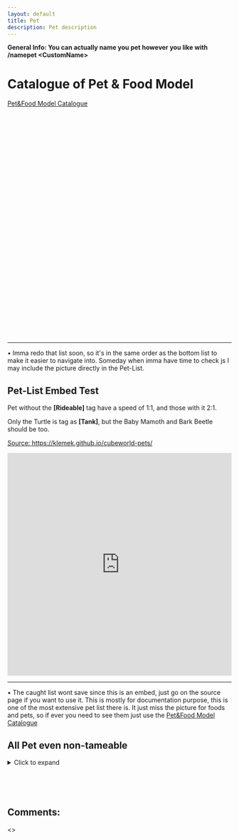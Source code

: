```yaml
---
layout: default
title: Pet
description: Pet description
---
```


**General Info: You can actually name you pet however you like with /namepet \<CustomName\>**

# Catalogue of Pet & Food Model

[Pet&Food Model Catalogue](https://imgur.com/a/DbxyhwB)

<div style="height:500px;width:100%;overflow:scroll;overflow-x: hidden;">
<embed src="https://i.imgur.com/xnL91s1.png" style="width:100%;">
</div>

_________________ 

&bull; Imma redo that list soon, so it's in the same order as the bottom list to make it easier to navigate into. Someday when imma have time to check js I may include the picture directly in the Pet-List.

## Pet-List Embed Test

Pet without the __\[Rideable\]__ tag have a speed of 1:1, and those with it 2:1.

Only the Turtle is tag as __\[Tank\]__, but the Baby Mamoth and Bark Beetle should be too.

[Source: https://klemek.github.io/cubeworld-pets/ ](https://klemek.github.io/cubeworld-pets/)

<embed src="https://klemek.github.io/cubeworld-pets/" style="width:100%; height: 500px;">

_________________ 

&bull; The caught list wont save since this is an embed, just go on the source page if you want to use it. This is mostly for documentation purpose, this is one of the most extensive pet list there is. It just miss the picture for foods and pets, so if ever you need to see them just use the [Pet&Food Model Catalogue](https://imgur.com/a/DbxyhwB)

## All Pet even non-tameable

<details>
 <summary>Click to expand</summary>
        <div style="margin-left:-5%;height:500px;width:110%;overflow:scroll;overflow-x: hidden;">
        <embed src="https://i.imgur.com/B9uAesb.jpg" style="width:100%;"></div>
</details>

&nbsp;&nbsp;&nbsp;&nbsp;&nbsp;&nbsp;

&nbsp;&nbsp;&nbsp;&nbsp;&nbsp;&nbsp;

## Comments:

<<script src="https://utteranc.es/client.js"
        repo="Paroyer/Comment" 
        issue-term="pathname"
        theme="github-dark"
        label="Comment"
        crossorigin="anonymous"
        async>
</script>>
